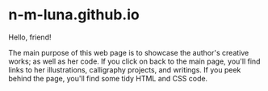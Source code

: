 # n-m-luna.github.io

Hello, friend!

The main purpose of this web page is to showcase the author's creative works; as well as her code. If you click on back to the main page, you'll find links to her illustrations, calligraphy projects, and writings. If you peek behind the page, you'll find some tidy HTML and CSS code.
